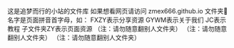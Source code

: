 这是追梦而行的小站的文件库
如果想看网页请访问 zmex666.github.io
文件夹📁名字是页面拼音首字母，如：
FXZY表示分享资源
GYWM表示关于我们
JC表示教程
子文件夹ZY表示页面资源
（注：请勿随意翻别人文件夹）
（注：请勿随意翻别人文件夹）
（注：请勿随意翻别人文件夹）
